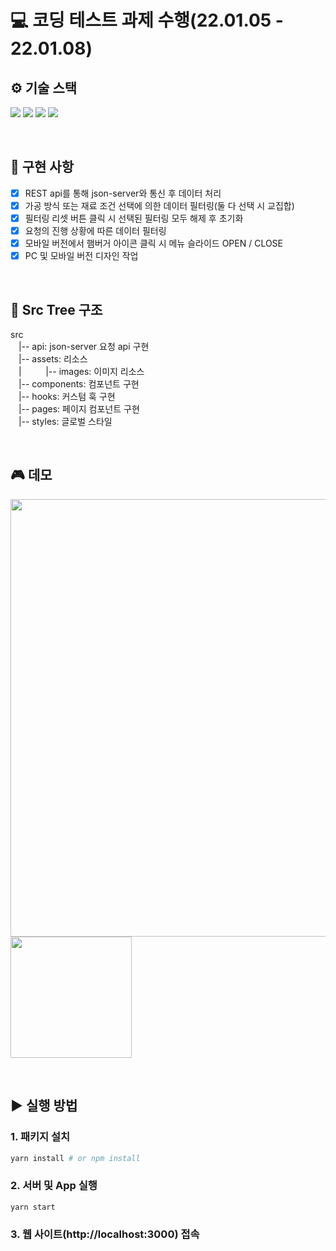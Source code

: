 # 💻 코딩 테스트 과제 수행(22.01.05 - 22.01.08)

## ⚙ 기술 스택

<img src="https://img.shields.io/badge/TypeScript-3178C6?style=for-the-badge&logo=TypeScript&logoColor=white"> <img src="https://img.shields.io/badge/React-61DAFB?style=for-the-badge&logo=React&logoColor=white"> <img src="https://img.shields.io/badge/React_Router-CA4245?style=for-the-badge&logo=React-Router&logoColor=black"> <img src="https://img.shields.io/badge/Styled--Components-DB7093?style=for-the-badge&logo=styled-components&logoColor=yellow">

<br/>

## 📝 구현 사항

- [x] REST api를 통해 json-server와 통신 후 데이터 처리
- [x] 가공 방식 또는 재료 조건 선택에 의한 데이터 필터링(둘 다 선택 시 교집합)
- [x] 필터링 리셋 버튼 클릭 시 선택된 필터링 모두 해제 후 초기화
- [x] 요청의 진행 상황에 따른 데이터 필터링
- [x] 모바일 버전에서 햄버거 아이콘 클릭 시 메뉴 슬라이드 OPEN / CLOSE
- [x] PC 및 모바일 버전 디자인 작업

<br/>

## 🎄 Src Tree 구조

src  
ㅤ|-- api: json-server 요청 api 구현  
ㅤ|-- assets: 리소스  
ㅤ|ㅤㅤㅤ|-- images: 이미지 리소스  
ㅤ|-- components: 컴포넌트 구현  
ㅤ|-- hooks: 커스텀 훅 구현  
ㅤ|-- pages: 페이지 컴포넌트 구현  
ㅤ|-- styles: 글로벌 스타일

<br/>

## 🎮 데모
<img src="https://user-images.githubusercontent.com/21259498/148638144-81e93e62-57c7-49f1-ad9c-c03b1042407f.gif" width="700px"/> <img src="https://user-images.githubusercontent.com/21259498/148638167-224c1a67-c936-4fea-9ba5-cd35bf45e91e.gif" width="194px"/>

<br/>

## ▶ 실행 방법

### 1. 패키지 설치

```bash
yarn install # or npm install
```

### 2. 서버 및 App 실행
```bash
yarn start
```

### 3. 웹 사이트(http://localhost:3000) 접속
